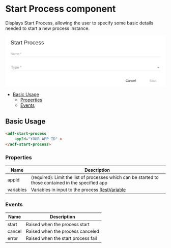 # Start Process component

Displays Start Process, allowing the user to specify some basic details needed to start a new process instance.

![adf-start-process ](docassets/images/startProcess.png)

<!-- markdown-toc start - Don't edit this section.  npm run toc to generate it-->

<!-- toc -->

- [Basic Usage](#basic-usage)
  * [Properties](#properties)
  * [Events](#events)

<!-- tocstop -->

<!-- markdown-toc end -->

## Basic Usage

```html
<adf-start-process 
    appId="YOUR_APP_ID" >
</adf-start-process>
```

### Properties

| Name | Description |
| --- | --- |
| appId |  (required): Limit the list of processes which can be started to those contained in the specified app |
| variables | Variables in input to the process [RestVariable](https://github.com/Alfresco/alfresco-js-api/tree/master/src/alfresco-activiti-rest-api/docs/RestVariable.md)|

### Events

| Name | Description |
| --- | --- |
| start | Raised when the process start |
| cancel | Raised when the process canceled |
| error | Raised when the start process fail |
